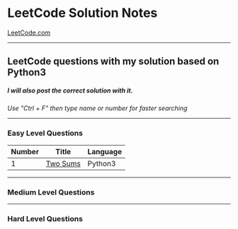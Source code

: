 # LeetCode Solution Notes

[LeetCode.com](https://leetcode.com/)

-----

## LeetCode questions with my solution based on Python3
##### I will also post the correct solution with it.


*Use "Ctrl + F" then type name or number for faster searching*

----

### Easy Level Questions

Number| Title                                                                            | Language |
------|----------------------------------------------------------------------------------|------------
1     |[Two Sums](https://github.com/cywang95/LeetCodeNotes/blob/main/Notes/Q1-TwoSum.md)| Python3|




----

### Medium Level Questions




----

### Hard Level Questions
